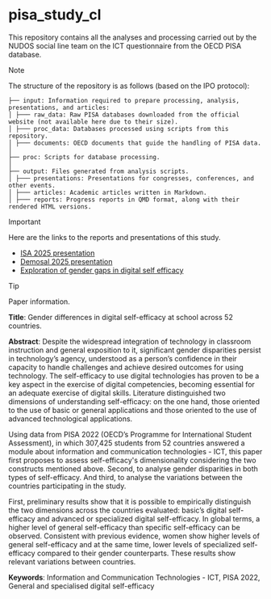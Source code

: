 # pisa_study_cl

This repository contains all the analyses and processing carried out by the NUDOS social line team on the ICT questionnaire from the OECD PISA database. 



> [!NOTE]  
> The structure of the repository is as follows (based on the IPO protocol):



```
├── input: Information required to prepare processing, analysis, presentations, and articles:
│ ├─── raw_data: Raw PISA databases downloaded from the official website (not available here due to their size).
│ ├─── proc_data: Databases processed using scripts from this repository.
│ ├─── documents: OECD documents that guide the handling of PISA data.
│
├── proc: Scripts for database processing.
│
├── output: Files generated from analysis scripts.
│ ├─── presentations: Presentations for congresses, conferences, and other events.
│ ├─── articles: Academic articles written in Markdown.
│ ├─── reports: Progress reports in QMD format, along with their rendered HTML versions.
```



> [!IMPORTANT]  
> Here are the links to the reports and presentations of this study.

- [ISA 2025 presentation](https://milenio-nudos.github.io/pisa_study_cl/output/presentations/isa2025/docs.html)
- [Demosal 2025 presentation](https://milenio-nudos.github.io/pisa_study_cl/output/presentations/demosal_2025/docs.html)
- [Exploration of gender gaps in digital self efficacy](https://milenio-nudos.github.io/pisa_study_cl/proc/03-gender-dif.html)



> [!TIP]
> Paper information.



**Title**: Gender differences in digital self-efficacy at school across 52 countries. 

**Abstract**: Despite the widespread integration of technology in classroom instruction and general exposition to it, significant gender disparities persist in technology’s agency, understood as a person’s confidence in their capacity to handle challenges and achieve desired outcomes for using technology. The self-efficacy to use digital technologies has proven to be a key aspect in the exercise of digital competencies, becoming essential for an adequate exercise of digital skills. Literature distinguished two dimensions of understanding self-efficacy: on the one hand, those oriented to the use of basic or general applications and those oriented to the use of advanced technological applications.

Using data from PISA 2022 (OECD’s Programme for International Student Assessment), in which 307,425 students from 52 countries answered a module about information and communication technologies - ICT, this paper first proposes to assess self-efficacy's dimensionality considering the two constructs mentioned above. Second, to analyse gender disparities in both types of self-efficacy. And third, to analyse the variations between the countries participating in the study.

First, preliminary results show that it is possible to empirically distinguish the two dimensions across the countries evaluated: basic’s digital self-efficacy and advanced or specialized digital self-efficacy. In global terms, a higher level of general self-efficacy than specific self-efficacy can be observed. Consistent with previous evidence, women show higher levels of general self-efficacy and at the same time, lower levels of specialized self-efficacy compared to their gender counterparts. These results show relevant variations between countries.


**Keywords**: Information and Communication Technologies - ICT, PISA 2022, General and specialised digital self-efficacy
